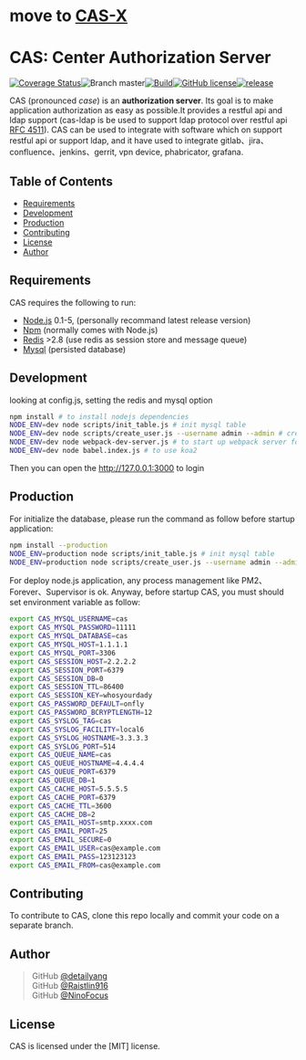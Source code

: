 # move to [CAS-X](https://github.com/cas-x)
# CAS: Center Authorization Server
[![Coverage Status](https://coveralls.io/repos/github/detailyang/cas-server/badge.svg?branch=master)](https://coveralls.io/github/detailyang/cas-server?branch=master)![Branch master](https://img.shields.io/badge/branch-master-brightgreen.svg?style=flat-square)[![Build](https://api.travis-ci.org/detailyang/cas-server.svg)](https://travis-ci.org/detailyang/cas-server)[![GitHub license](https://img.shields.io/badge/license-MIT-blue.svg)](https://raw.githubusercontent.com/detailyang/cas-server/master/LICENSE)[![release](https://img.shields.io/github/release/detailyang/cas-server.svg)](https://github.com/detailyang/cas-server/releases)

CAS (pronounced *case*) is an **authorization server**.
Its goal is to make application authorization as easy as possible.It provides a restful api and ldap support (cas-ldap is be used to support ldap protocol over restful api [RFC 4511](https://tools.ietf.org/html/rfc4511)). CAS can be used to integrate with software which on support restful api or support ldap, and it have used to integrate gitlab、jira、confluence、jenkins、gerrit, vpn device, phabricator, grafana.


Table of Contents
-----------------

  * [Requirements](#requirements)
  * [Development](#development)
  * [Production](#production)
  * [Contributing](#contributing)
  * [License](#license)
  * [Author](#author)


Requirements
------------

CAS requires the following to run:

  * [Node.js][node] 0.1-5, (personally recommand latest release version)
  * [Npm][npm] (normally comes with Node.js)
  * [Redis][redis] >2.8 (use redis as session store and message queue)
  * [Mysql][mysql] (persisted database)


Development
-----------

looking at config.js, setting the redis and mysql option
```sh
npm install # to install nodejs dependencies
NODE_ENV=dev node scripts/init_table.js # init mysql table
NODE_ENV=dev node scripts/create_user.js --username admin --admin # create first user
NODE_ENV=dev node webpack-dev-server.js # to start up webpack server for develop
NODE_ENV=dev node babel.index.js # to use koa2
```
Then you can open the http://127.0.0.1:3000 to login


Production
-----------
For initialize the database, please run the command as follow before startup application:

````bash
npm install --production
NODE_ENV=production node scripts/init_table.js # init mysql table
NODE_ENV=production node scripts/create_user.js --username admin --admin # create first user
````

For deploy node.js application, any process management like PM2、Forever、Supervisor is ok. Anyway, before startup CAS, you must should set environment variable as follow:
```sh
export CAS_MYSQL_USERNAME=cas
export CAS_MYSQL_PASSWORD=11111
export CAS_MYSQL_DATABASE=cas
export CAS_MYSQL_HOST=1.1.1.1
export CAS_MYSQL_PORT=3306
export CAS_SESSION_HOST=2.2.2.2
export CAS_SESSION_PORT=6379
export CAS_SESSION_DB=0
export CAS_SESSION_TTL=86400
export CAS_SESSION_KEY=whosyourdady
export CAS_PASSWORD_DEFAULT=onfly
export CAS_PASSWORD_BCRYPTLENGTH=12
export CAS_SYSLOG_TAG=cas
export CAS_SYSLOG_FACILITY=local6
export CAS_SYSLOG_HOSTNAME=3.3.3.3
export CAS_SYSLOG_PORT=514
export CAS_QUEUE_NAME=cas
export CAS_QUEUE_HOSTNAME=4.4.4.4
export CAS_QUEUE_PORT=6379
export CAS_QUEUE_DB=1
export CAS_CACHE_HOST=5.5.5.5
export CAS_CACHE_PORT=6379
export CAS_CACHE_TTL=3600
export CAS_CACHE_DB=2
export CAS_EMAIL_HOST=smtp.xxxx.com
export CAS_EMAIL_PORT=25
export CAS_EMAIL_SECURE=0
export CAS_EMAIL_USER=cas@example.com
export CAS_EMAIL_PASS=123123123
export CAS_EMAIL_FROM=cas@example.com
```

Contributing
------------

To contribute to CAS, clone this repo locally and commit your code on a separate branch. 


Author
------

> GitHub [@detailyang](https://github.com/detailyang)     
> GitHub [@Raistlin916](https://github.com/Raistlin916)    
> GitHub [@NinoFocus](https://github.com/NinoFocus)    


License
-------

CAS is licensed under the [MIT] license.  


[node]: https://nodejs.org/
[npm]: https://www.npmjs.com/
[mysql]: https://www.mysql.com/
[redis]: http://redis.io/
